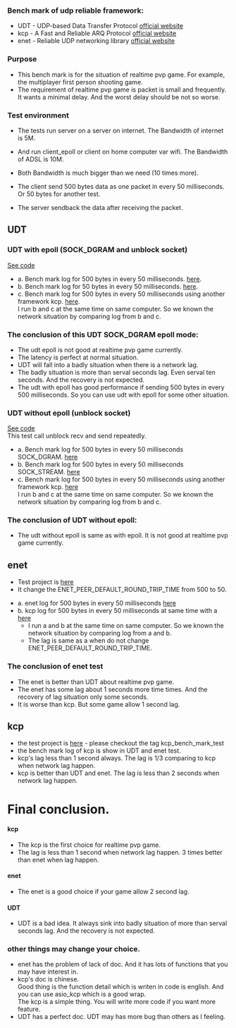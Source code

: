 ### Bench mark of udp reliable framework:
* UDT    -   UDP-based Data Transfer Protocol   [official website](https://sourceforge.net/projects/udt/)
* kcp    -   A Fast and Reliable ARQ Protocol   [official website](https://github.com/skywind3000/kcp)
* enet   -   Reliable UDP networking library    [official website](http://enet.bespin.org/index.html)

### Purpose
* This bench mark is for the situation of realtime pvp game.  For example, the multiplayer first person shooting game.
* The requirement of realtime pvp game is packet is small and frequently. It wants a minimal delay. And the worst delay should be not so worse.

### Test environment
* The tests run server on a server on internet. The Bandwidth of internet is 5M.
* And run client_epoll or client on home computer var wifi. The Bandwidth of ADSL is 10M.
* Both Bandwidth is much bigger than we need (10 times more).

* The client send 500 bytes data as one packet in every 50 milliseconds. Or 50 bytes for another test.
* The server sendback the data after receiving the packet.

## UDT
### UDT with epoll (SOCK_DGRAM and unblock socket)
[See code](https://github.com/libinzhangyuan/udt_patch_for_epoll)
* a. Bench mark log for 500 bytes in every 50 milliseconds. [here](https://github.com/libinzhangyuan/udt_patch_for_epoll/blob/master/bench_mark/udt_500.log).
* b. Bench mark log for 50 bytes in every 50 milliseconds. [here](https://github.com/libinzhangyuan/udt_patch_for_epoll/blob/master/bench_mark/udt_50.log).
* c. Bench mark log for 500 bytes in every 50 milliseconds using another framework kcp. [here](https://github.com/libinzhangyuan/udt_patch_for_epoll/blob/master/bench_mark/kcp_500.log). <br>
I run b and c at the same time on same computer. So we known  the network situation by comparing log from b and c. <br>

### The conclusion of this UDT SOCK_DGRAM epoll mode:
* The udt epoll is not good at realtime pvp game currently.
* The latency is perfect at normal situation.
* UDT will fall into a badly situation when there is a network lag.
* The badly situation is more than serval seconds lag. Even serval ten seconds. And the recovery is not expected.
* The udt with epoll has good performance if sending 500 bytes in every 500 milliseconds. So you can use udt with epoll for some other situation.

### UDT without epoll (unblock socket)
[See code](https://github.com/libinzhangyuan/reliable_udp_bench_mark/tree/master/udt_bench_mark) <br>
This test call unblock recv and send repeatedly.

* a. Bench mark log for 500 bytes in every 50 milliseconds SOCK_DGRAM. [here](https://github.com/libinzhangyuan/reliable_udp_bench_mark/blob/master/bench_mark_log/udt_dgram_500.log)
* b. Bench mark log for 500 bytes in every 50 milliseconds SOCK_STREAM. [here](https://github.com/libinzhangyuan/reliable_udp_bench_mark/blob/master/bench_mark_log/udt_stream500.log)
* c. Bench mark log for 500 bytes in every 50 milliseconds using another framework kcp. [here](https://github.com/libinzhangyuan/reliable_udp_bench_mark/blob/master/bench_mark_log/kcp_500.log) <br>
I run b and c at the same time on same computer. So we known the network situation by comparing log from b and c. <br>

### The conclusion of UDT without epoll:
* The udt without epoll is same as with epoll. It is not good at realtime pvp game currently.

## enet
   - Test project is [here](https://github.com/libinzhangyuan/enet_bench_test)
   - It change the ENET_PEER_DEFAULT_ROUND_TRIP_TIME from 500 to 50.
* a. enet log for 500 bytes in every 50 milliseconds [here](https://github.com/libinzhangyuan/enet_bench_test/blob/master/bench_mark_log/enet_500.log)
* b. kcp log for 500 bytes in every 50 milliseconds at same time with a [here](https://github.com/libinzhangyuan/enet_bench_test/blob/master/bench_mark_log/kcp_500.log) <br>
   - I run a and b at the same time on same computer. So we known the network situation by comparing log from a and b. <br>
   - The lag is same as a when do not change ENET_PEER_DEFAULT_ROUND_TRIP_TIME. <br>

### The conclusion of enet test
* The enet is better than UDT about realtime pvp game.
* The enet has some lag about 1 seconds more time times. And the recovery of lag situation only some seconds.
* It is worse than kcp. But some game allow 1 second lag.

## kcp
* the test project is [here](https://github.com/libinzhangyuan/asio_kcp) - please checkout the tag kcp_bench_mark_test
* the bench mark log of kcp is show in UDT and enet test.
* kcp's lag less than 1 second always. The lag is 1/3 comparing to kcp when network lag happen.
* kcp is better than UDT and enet. The lag is less than 2 seconds when network lag happen.



# Final conclusion.
#### kcp
* The kcp is the first choice for realtime pvp game. <br>
* The lag is less than 1 second when network lag happen.  3 times better than enet when lag happen. <br>
#### enet
* The enet is a good choice if your game allow 2 second lag. <br>
#### UDT
* UDT is a bad idea. It always sink into badly situation of more than serval seconds lag. And the recovery is not expected. <br>

### other things may change your choice.
* enet has the problem of lack of doc. And it has lots of functions that you may have interest in.
* kcp's doc is chinese.<br>
    Good thing is the function detail which is writen in code is english. And you can use asio_kcp which is a good wrap.<br>
    The kcp is a simple thing. You will write more code if you want more feature.<br>
* UDT has a perfect doc.
    UDT may has more bug than others as I feeling.<br>
